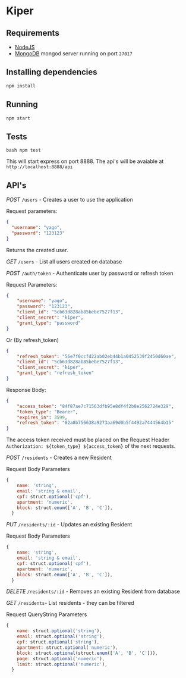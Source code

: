 # Kiper


## Requirements
- [NodeJS](https://nodejs.org)
- [MongoDB](https://www.mongodb.com/) mongod server running on port `27017`

## Installing dependencies
```bash
npm install
``` 

## Running
```bash
npm start
```

## Tests
``bash
npm test
``

This will start express on port 8888. The api's will be avaiable at `http://localhost:8888/api`

## API's

*POST* `/users` - Creates a user to use the application

Request parameters:
```json
{
  "username": "yago",
  "password": "123123"
}
```
Returns the created user.

*GET* `/users` - List all users created on database

*POST* `/auth/token` - Authenticate user by password or refresh token

Request Parameters:
```json
{
	"username": "yago",
	"password": "123123",
	"client_id": "5cb63d828ab85bebe7527f13",
	"client_secret": "kiper",
	"grant_type": "password"
}
```
Or (By refresh_token)
```json
{
	"refresh_token": "56e7f0ccfd22ab02eb44b1a0452539f2450d60ae",
	"client_id": "5cb63d828ab85bebe7527f13",
	"client_secret": "kiper",
	"grant_type": "refresh_token"
}
```
Response Body:
```json
{
    "access_token": "84f87ae7c71563dfb95e8df4f2b8e2562724e329",
    "token_type": "Bearer",
    "expires_in": 3599,
    "refresh_token": "82a8b756638a9273aa69d0b5f4492a7444564b15"
}
```

The access token received must be placed on the Request Header `Authorization: ${token_type} ${access_token}` of the next requests.

*POST* `/residents` - Creates a new Resident

Request Body Parameters
```javascript
{
    name: 'string',
    email: 'string & email',
    cpf: struct.optional('cpf'),
    apartment: 'numeric',
    block: struct.enum(['A', 'B', 'C']),
  }
```

*PUT* `/residents/:id` - Updates an existing Resident

Request Body Parameters
```javascript
{
    name: 'string',
    email: 'string & email',
    cpf: struct.optional('cpf'),
    apartment: 'numeric',
    block: struct.enum(['A', 'B', 'C']),
  }
```

*DELETE* `/residents/:id` - Removes an existing Resident from database

*GET* `/residents`- List residents - they can be filtered

Request QueryString Parameters
```javascript
{
    name: struct.optional('string'),
    email: struct.optional('string'),
    cpf: struct.optional('string'),
    apartment: struct.optional('numeric'),
    block: struct.optional(struct.enum(['A', 'B', 'C'])),
    page: struct.optional('numeric'),
    limit: struct.optional('numeric'),
  }
  ```
